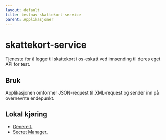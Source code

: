 ```yaml
---
layout: default
title: testnav-skattekort-service
parent: Applikasjoner
---
```


# skattekort-service
Tjeneste for å legge til skattekort i os-eskatt ved innsending til deres eget API for test.

## Bruk
Applikasjonen omformer JSON-request til XML-request og sender inn på overnevnte endepunkt.

## Lokal kjøring
* [Generelt.](../../docs/local_general.md)
* [Secret Manager.](../../docs/local_secretmanager.md)

